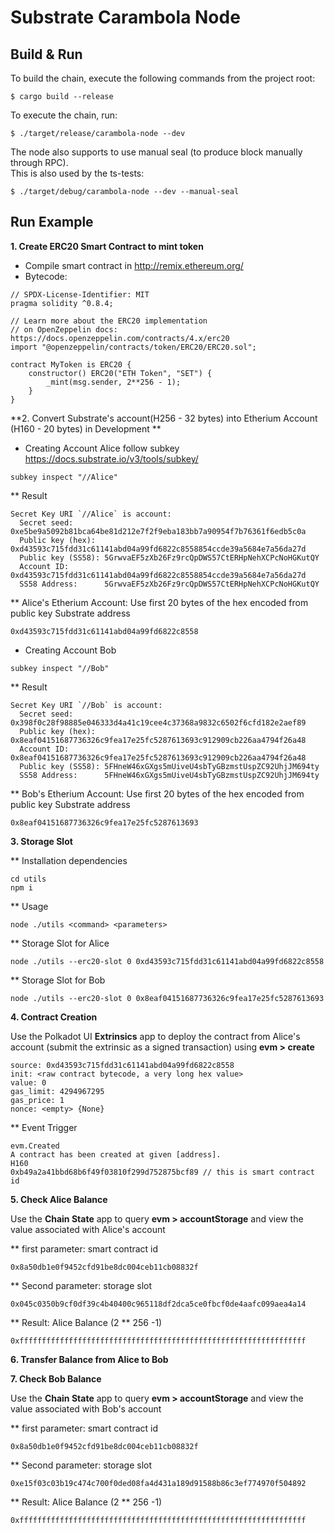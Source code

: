 # Substrate Carambola Node


## Build & Run

To build the chain, execute the following commands from the project root:

```
$ cargo build --release
```

To execute the chain, run:

```
$ ./target/release/carambola-node --dev
```

The node also supports to use manual seal (to produce block manually through RPC).  
This is also used by the ts-tests:

```
$ ./target/debug/carambola-node --dev --manual-seal
```

## Run Example

**1. Create ERC20 Smart Contract to mint token**
* Compile smart contract in http://remix.ethereum.org/ 
* Bytecode:
```
// SPDX-License-Identifier: MIT
pragma solidity ^0.8.4;

// Learn more about the ERC20 implementation 
// on OpenZeppelin docs: https://docs.openzeppelin.com/contracts/4.x/erc20
import "@openzeppelin/contracts/token/ERC20/ERC20.sol";

contract MyToken is ERC20 {
    constructor() ERC20("ETH Token", "SET") {
        _mint(msg.sender, 2**256 - 1);
    }
}
```
**2. Convert Substrate's account(H256 - 32 bytes) into Etherium Account (H160 - 20 bytes) in Development **
* Creating Account Alice follow subkey https://docs.substrate.io/v3/tools/subkey/
```
subkey inspect "//Alice"
```
** Result
```
Secret Key URI `//Alice` is account:
  Secret seed:       0xe5be9a5092b81bca64be81d212e7f2f9eba183bb7a90954f7b76361f6edb5c0a
  Public key (hex):  0xd43593c715fdd31c61141abd04a99fd6822c8558854ccde39a5684e7a56da27d
  Public key (SS58): 5GrwvaEF5zXb26Fz9rcQpDWS57CtERHpNehXCPcNoHGKutQY
  Account ID:        0xd43593c715fdd31c61141abd04a99fd6822c8558854ccde39a5684e7a56da27d
  SS58 Address:      5GrwvaEF5zXb26Fz9rcQpDWS57CtERHpNehXCPcNoHGKutQY
```
** Alice's Etherium Account: Use first 20 bytes of the hex encoded from public key Substrate address
```
0xd43593c715fdd31c61141abd04a99fd6822c8558
```

* Creating Account Bob
```
subkey inspect "//Bob"
```
** Result
```
Secret Key URI `//Bob` is account:
  Secret seed:       0x398f0c28f98885e046333d4a41c19cee4c37368a9832c6502f6cfd182e2aef89
  Public key (hex):  0x8eaf04151687736326c9fea17e25fc5287613693c912909cb226aa4794f26a48
  Account ID:        0x8eaf04151687736326c9fea17e25fc5287613693c912909cb226aa4794f26a48
  Public key (SS58): 5FHneW46xGXgs5mUiveU4sbTyGBzmstUspZC92UhjJM694ty
  SS58 Address:      5FHneW46xGXgs5mUiveU4sbTyGBzmstUspZC92UhjJM694ty

```
** Bob's Etherium Account: Use first 20 bytes of the hex encoded from public key Substrate address
```
0x8eaf04151687736326c9fea17e25fc5287613693
```

**3. Storage Slot**

** Installation dependencies
```
cd utils
npm i
```
** Usage
```
node ./utils <command> <parameters>
```
** Storage Slot for Alice
```
node ./utils --erc20-slot 0 0xd43593c715fdd31c61141abd04a99fd6822c8558
```

** Storage Slot for Bob
```
node ./utils --erc20-slot 0 0x8eaf04151687736326c9fea17e25fc5287613693
```

**4. Contract Creation**

Use the Polkadot UI **Extrinsics** app to deploy the contract from Alice's account (submit the extrinsic as a signed transaction) using **evm > create**

```
source: 0xd43593c715fdd31c61141abd04a99fd6822c8558
init: <raw contract bytecode, a very long hex value>
value: 0
gas_limit: 4294967295
gas_price: 1
nonce: <empty> {None}
```
** Event Trigger
```
evm.Created
A contract has been created at given [address]. 
H160
0xb49a2a41bbd68b6f49f03810f299d752875bcf89 // this is smart contract id
```

**5. Check Alice Balance**

Use the **Chain State** app to query **evm > accountStorage** and view the value associated with Alice's account

** first parameter: smart contract id
```
0x8a50db1e0f9452cfd91be8dc004ceb11cb08832f
```

** Second parameter: storage slot

```
0x045c0350b9cf0df39c4b40400c965118df2dca5ce0fbcf0de4aafc099aea4a14
```
** Result: Alice Balance (2 ** 256 -1)

```
0xffffffffffffffffffffffffffffffffffffffffffffffffffffffffffffffff
```
**6. Transfer Balance from Alice to Bob**


**7. Check Bob Balance**

Use the **Chain State** app to query **evm > accountStorage** and view the value associated with Bob's account

** first parameter: smart contract id
```
0x8a50db1e0f9452cfd91be8dc004ceb11cb08832f
```

** Second parameter: storage slot

```
0xe15f03c03b19c474c700f0ded08fa4d431a189d91588b86c3ef774970f504892
```
** Result: Alice Balance (2 ** 256 -1)

```
0xffffffffffffffffffffffffffffffffffffffffffffffffffffffffffffffff
```


